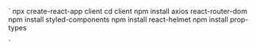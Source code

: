 `
npx create-react-app client
cd client
npm install axios react-router-dom 
npm install styled-components
npm install react-helmet
npm install prop-types

`